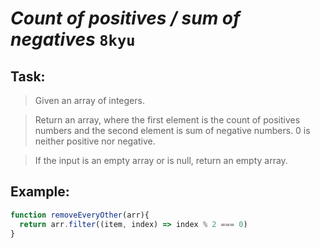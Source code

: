# *Count of positives / sum of negatives* `8kyu`

## Task:

> Given an array of integers.

> Return an array, where the first element is the count of positives numbers and the second element is sum of negative numbers. 0 is neither positive nor negative.

> If the input is an empty array or is null, return an empty array. 

## Example:


``` js
function removeEveryOther(arr){
  return arr.filter((item, index) => index % 2 === 0)
}
```